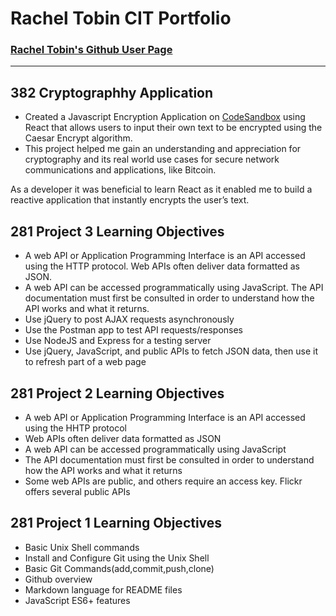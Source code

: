 # Rachel Tobin CIT Portfolio
### [Rachel Tobin's Github User Page](https://racheltobin.github.io)
---
## 382 Cryptographhy Application
* Created a Javascript Encryption Application on [CodeSandbox](https://codesandbox.io/s/assign03-5duul) using React that allows users to input their own text to be encrypted using the Caesar Encrypt algorithm. 
* This project helped me gain an understanding and appreciation for cryptography and its real world use cases for secure network communications and applications, like Bitcoin. 

As a developer it was beneficial to learn React as it enabled me to build a reactive application that instantly encrypts the user’s text. 

## 281 Project 3 Learning Objectives
* A web API or Application Programming Interface is an API
accessed using the HTTP protocol. Web APIs often deliver data
formatted as JSON.
* A web API can be accessed programmatically using JavaScript.
The API documentation must first be consulted in order to
understand how the API works and what it returns.
* Use jQuery to post AJAX requests asynchronously
* Use the Postman app to test API requests/responses
* Use NodeJS and Express for a testing server
* Use jQuery, JavaScript, and public APIs to fetch JSON data, then
use it to refresh part of a web page

## 281 Project 2 Learning Objectives
* A web API or Application Programming Interface is an API accessed using the HHTP protocol
* Web APIs often deliver data formatted as JSON
* A web API can be accessed programmatically using JavaScript
* The API documentation must first be consulted in order to understand how the API works and what it returns
* Some web APIs are public, and others require an access key. Flickr offers several public APIs

## 281 Project 1 Learning Objectives
* Basic Unix Shell commands
* Install and Configure Git using the Unix Shell
* Basic Git Commands(add,commit,push,clone)
* Github overview
* Markdown language for README files
* JavaScript ES6+ features
